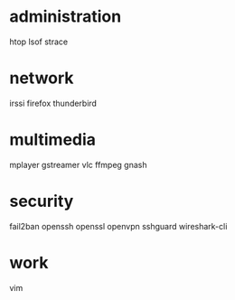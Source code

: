 # administration

htop
lsof
strace

# network

irssi
firefox
thunderbird

# multimedia

mplayer
gstreamer
vlc
ffmpeg
gnash

# security

fail2ban
openssh
openssl
openvpn
sshguard
wireshark-cli

# work

vim
